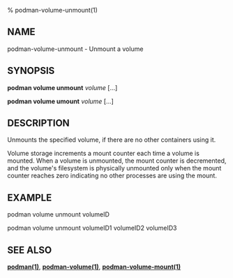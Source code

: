 % podman-volume-unmount(1)

## NAME
podman\-volume\-unmount - Unmount a volume

## SYNOPSIS
**podman volume unmount** *volume* [...]

**podman volume umount** *volume* [...]

## DESCRIPTION
Unmounts the specified volume, if there are no other containers
using it.

Volume storage increments a mount counter each time a volume is mounted.
When a volume is unmounted, the mount counter is decremented, and the
volume's filesystem is physically unmounted only when the mount
counter reaches zero indicating no other processes are using the mount.

## EXAMPLE

podman volume unmount volumeID

podman volume unmount volumeID1 volumeID2 volumeID3

## SEE ALSO
**[podman(1)](podman.1.md)**, **[podman-volume(1)](podman-volume.1.md)**, **[podman-volume-mount(1)](podman-volume-mount.1.md)**
